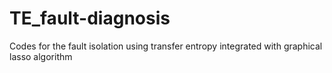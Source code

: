# TE_fault-diagnosis
Codes for the fault isolation using transfer entropy integrated with graphical lasso algorithm
